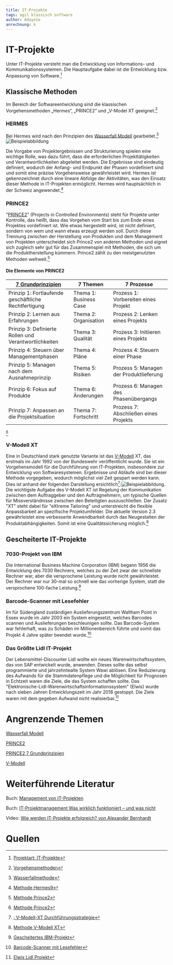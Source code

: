 ```yaml
---
title: IT-Projekte
tags: agil klassisch software
author: Adaye1e
anrechnung: k 
---
```

# IT-Projekte
Unter IT-Projekte versteht man die Entwicklung von Informations- und Kommunikationssystemen. Die Hauptaufgabe dabei ist die Entwicklung bzw. Anpassung von Software.[^1]

## Klassische Methoden 
Im Bereich der Softwareentwicklung sind die klassischen Vorgehensmethoden „Hermes“, „PRINCE2“ und „V-Model XT geeignet.[^2]
### HERMES
Bei Hermes wird nach den Prinzipien des [Wasserfall Modell](https://github.com/ga88maby/ManagingProjectsSuccessfully.github.io/blob/main/kb/Wasserfall_Modell.md) gearbeitet.[^3]![Beispielabbildung](IT-Projekte/Wasserfallmodell.png)  

Die Vorgabe von Projektergebnissen und Strukturierung spielen eine wichtige Rolle, was dazu führt, dass die erforderlichen Projekttätigkeiten und Verantwortlichkeiten abgeleitet werden. Die Ergebnisse sind eindeutig definiert, wodurch der Anfang- und Endpunkt der Phasen vordefiniert sind und somit eine präzise Vorgehensweise gewährleistet wird. Hermes ist gekennzeichnet durch eine lineare Abfolge der Aktivitäten, was den Einsatz dieser Methode in IT-Projekten ermöglicht. Hermes wird hauptsächlich in der Schweiz angewendet.[^4]


### PRINCE2
"[PRINCE2](https://github.com/patrick203494/ManagingProjectsSuccessfully.github.io/blob/main/kb/PRINCE2.md)" (Projects in Controlled Environments) steht für Projekte unter Kontrolle, das heißt, dass das Vorgehen vom Start bis zum Ende eines Projektes vordefiniert ist. Wie etwas hergestellt wird, ist nicht definiert, sondern von wem und wann etwas erzeugt werden soll. Durch diese Trennung zwischen der Herstellung von Produkten und dem Management von Projekten unterscheidet sich Prince2 von anderen Methoden und eignet sich zugleich sehr gut für das Zusammenspiel mit Methoden, die sich um die Produktherstellung kümmern. Prince2 zählt zu den meistgenutzten Methoden weltweit.[^5] 

#### Die Elemente von PRINCE2
| [7 Grundprinzipien](https://github.com/za22regi/ManagingProjectsSuccessfully.github.io/blob/main/kb/PRINCE2_7_Grundprinzipien.md)                                    | 7 Themen             | 7 Prozesse                         | 
| ---------------------------------------------------- | -------------------  |----------------------------------  |
|Prinzip 1: Fortlaufende geschäftliche Rechtfertigung  |Thema 1: Business Case|Prozess 1: Vorbereiten eines Projekt| 
|Prinzip 2: Lernen aus Erfahrungen                     |Thema 2: Organisation |Prozess 2: Lenken eines Projekts    | 
|Prinzip 3: Definierte Rollen und Verantwortlichkeiten |Thema 3: Qualität     |Prozess 3: Initiieren eines Projekts|
|Prinzip 4: Steuern über Managementphasen              |Thema 4: Pläne        |Prozess 4: Steuern einer Phase      |   
|Prinzip 5: Managen nach dem Ausnahmeprinzip           |Thema 5: Risiken      | Prozess 5: Managen der Produktlieferung |
|Prinzip 6: Fokus auf Produkte                        |Thema 6: Änderungen    |  Prozess 6: Managen des Phasenübergangs |    
|Prinzip 7: Anpassen an die Projektsituation          |Thema 7: Fortschritt|Prozess 7: Abschließen eines Projekts | 
[^5]



### V-Modell XT
Eine in Deutschland stark genutzte Variante ist das [V-Modell](https://github.com/fabriGH/ManagingProjectsSuccessfully.github.io/blob/main/kb/VModell.md) XT, das erstmals im Jahr 1992 von der Bundeswehr veröffentlicht wurde. Sie ist ein Vorgehensmodell für die Durchführung von IT-Projekten, insbesondere zur Entwicklung von Softwaresystemen. Ergebnisse und Abläufe sind bei dieser Methode vorgegeben, wodurch möglichst viel Zeit gespart werden kann. Dies ist anhand der folgenden Darstellung ersichtlich[^6]:![Beispielabbildung](IT-Projekte/V-Modell-XT.jpg). Die wichtigste Aufgabe des V-Modell XT ist Regelung der Kommunikation zwischen dem Auftraggeber und den Auftragnehmern, um typische Quellen für Missverständnisse zwischen den Beteiligten auszuschließen. Der Zusatz "XT" steht dabei für "eXtreme Tailoring" und unterstreicht die flexible Anpassbarkeit an spezifische Projektumfelder. Die aktuelle Version 2.3 gewährleistet eine verbesserte Anwendbarkeit durch das Neugestalten der Produktabhängigkeiten. Somit ist eine Qualitätssicherung möglich.[^7]



## Gescheiterte IT-Projekte
### 7030-Projekt von IBM
Die International Business Machine Corporation (IBM) begann 1956 die Entwicklung des 7030 Rechners, welches zu der Zeit zwar der schnellste Rechner war, aber die versprochene Leistung wurde nicht gewährleistet. Der Rechner war nur 30-mal so schnell wie das vorherige System, statt die versprochene 100-fache Leistung.[^8]
### Barcode-Scanner mit Lesefehler
Im für Südengland zuständigen Auslieferungszentrum Waltham Point in Essex wurde im Jahr 2003 ein System eingesetzt, welches Barcodes scannen und Auslieferungen beschleunigen sollte. Das Barcode-System war fehlerhaft, was zu Schäden im Millionenbereich führte und somit das Projekt 4 Jahre später beendet wurde.[^9]
### Das Größte Lidl IT-Projekt
Der Lebensmittel-Discounter Lidl wollte ein neues Warenwirtschaftssystem, das von SAP entwickelt wurde, anwenden. Dieses sollte das selbst programmierte und jahrzehntealte System Wawi ablösen. Eine Reduzierung des Aufwands für die Stammdatenpflege und die Möglichkeit für Prognosen in Echtzeit waren die Ziele, die das System schaffen sollte. Das "Elektronische-Lidl-Warenwirtschaftsinformationssystem" (Elwis) wurde nach sieben Jahren Entwicklungszeit im Jahr 2018 gestoppt. Die Ziele waren mit dem gegeben Aufwand nicht realisierbar.[^10]

# Angrenzende Themen
[Wasserfall Modell](https://github.com/ga88maby/ManagingProjectsSuccessfully.github.io/blob/main/kb/Wasserfall_Modell.md)

[PRINCE2](https://github.com/patrick203494/ManagingProjectsSuccessfully.github.io/blob/main/kb/PRINCE2.md)

[PRINCE2 7 Grundprinzipien](https://github.com/za22regi/ManagingProjectsSuccessfully.github.io/blob/main/kb/PRINCE2_7_Grundprinzipien.md)

[V-Modell](https://github.com/fabriGH/ManagingProjectsSuccessfully.github.io/blob/main/kb/VModell.md)

# Weiterführende Literatur
Buch: [Management von IT-Projekten](https://link.springer.com/book/10.1007/978-3-642-16127-8?token=HOLIDAY21&utm_campaign=3_fjp8312_springerlink_shopping_katte_HOLIDAY21&gclid=Cj0KCQiA8ICOBhDmARIsAEGI6o297cfmB1-MxoB5CFZAayy3ucCimNMFd0dHYumlu9qboeroznfpBhIaAoTaEALw_wcB)

Buch: [IT-Projektmanagement
Was wirklich funktioniert – und was nicht](https://www.rheinwerk-verlag.de/it-projektmanagement-was-wirklich-funktioniert-und-was-nicht/)

Video: [Wie werden IT-Projekte erfolgreich? von Alexander Bernhardt](https://www.youtube.com/watch?v=M6-r5FXX0Ow)

# Quellen 

[^1]: [Projektart: IT-Projekte](https://www.guteprojekte.ch/projektarten/it-projekte)
[^2]: [Vorgehensmethoden](https://www.guteprojekte.ch/methoden/hermes)
[^3]: [Wasserfallmethode](https://de.wikipedia.org/wiki/Wasserfallmodell)
[^4]: [Methode Hermes9](https://www.kpm.unibe.ch/weiterbildung/weiterbildung/cas_arbeiten_frueher_zertifikatsarbeiten/e237093/e237217/Bachmann_CeMaP_ger.pdf)
[^5]: [Methode Prince2](https://www.microtool.de/wissen-online/wie-funktioniert-prince2/)
[^6]: [: V-Modell-XT Durchführungsstrategie](https://www.microtool.de/wissen-online/wie-funktioniert-das-v-modell-xt/)
[^7]: [Methode V-Modell XT](https://www.cio.bund.de/Web/DE/Architekturen-und-Standards/V-Modell-XT/vmodell_xt_node.html)
[^8]: [Gescheitertes IBM-Projekt](https://www.cio.de/a/elf-it-projekte-im-sturzflug,859906)
[^9]: [Barcode-Scanner mit Lesefehler](https://www.cio.de/a/elf-it-projekte-im-sturzflug,859906,3)
[^10]: [Elwis Lidl Projekt](https://www.com-magazin.de/praxis/business-it/erfolgreiche-it-projekte-in-stuermischen-zeiten-2656021.html)
 


